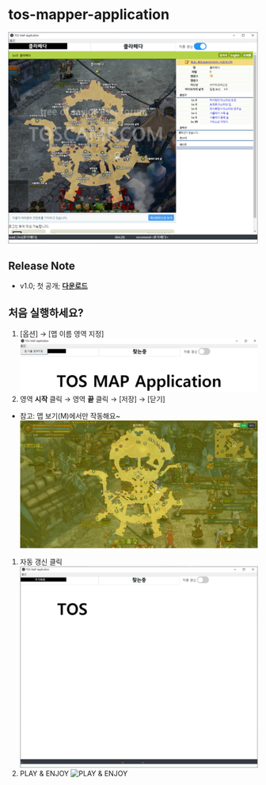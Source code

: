 # tos-mapper-application
![main](/image/main.png)

## Release Note
* v1.0; 첫 공개; [__다운로드__](https://drive.google.com/open?id=1_g2Zuzwc4XjoLlbVjk2_VJMToBsYz91c)

## 처음 실행하세요?
1. [옵션] → [맵 이름 영역 지정]
![옵션 → 맵 영역 지정](/image/option.png)
1. 영역 __시작__ 클릭 → 영역 __끝__ 클릭 → [저장] → [닫기]
* 참고: 맵 보기(M)에서만 작동해요~
![영역 시작 클릭 → 영역 끝 클릭 → 저장 → 닫기](/image/area.png)
1. 자동 갱신 클릭
![자동 갱신 클릭](/image/reflash.png)
1. PLAY & ENJOY
![PLAY & ENJOY](/image/play.png)
